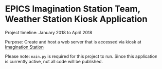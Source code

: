 # EPICS Imagination Station Team, Weather Station Kiosk Application
Project timeline: January 2018 to April 2018


Purpose: Create and host a web server that is accessed via kiosk at [Imagination Station](http://www.imagination-station.org/)


Please note: `main.py` is required for this project to run. Since this application is currently active, not all code will be published.
